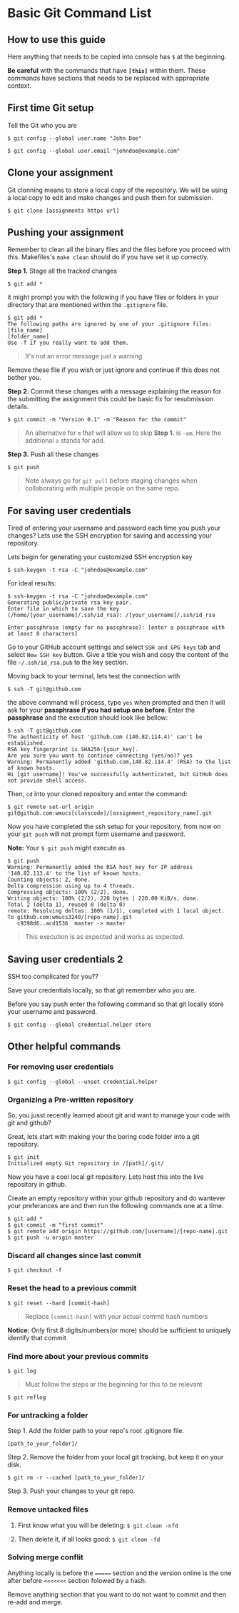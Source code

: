 # Basic Git Command List

## How to use this guide

Here anything that needs to be copied into console has `$` at the beginning.

**Be careful** with the commands that have **`[this]`** within them. These commands have sections that needs to be replaced with appropriate context.

## First time Git setup

Tell the Git who you are

``` console
$ git config --global user.name "John Doe"
```

```console
$ git config --global user.email "johndoe@example.com"
```

## Clone your assignment

Git clonning means to store a local copy of the repository. We will be using a local copy to edit and make changes and push them for submission.

```console
$ git clone [assignments https url]
```

## Pushing your assignment

Remember to clean all the binary files and the files before you proceed with this. Makefiles's `make clean` should do if you have set it up correctly.

**Step 1.** Stage all the tracked changes

``` console
$ git add *
```

it might prompt you with the following if you have files or folders in your directory that are mentioned within the `.gitignore` file.

``` console
$ git add *
The following paths are ignored by one of your .gitignore files:
[file_name]
[folder_name]
Use -f if you really want to add them.
```

> It's not an error message just a warning

Remove these file if you wish or just ignore and continue if this does not bother you.

**Step 2.** Commit these changes with a message explaining the reason for the submitting the assignment this could be basic fix for resubmission details.

```console
$ git commit -m "Version 0.1" -m "Reason for the commit"
```

>An alternative for `m` that will allow us to skip **Step 1.** is `-am`. Here the additional `a` stands for add.

**Step 3.** Push all these changes

```console
$ git push
```

> Note always go for `git pull` before staging changes when collaborating with multiple people on the same repo.

## For saving user credentials

Tired of entering your username and password each time you push your changes? Lets use the SSH encryption for saving and accessing your repository.

Lets begin for generating your customized SSH encryption key

```console
$ ssh-keygen -t rsa -C "johndoe@example.com"
```

For ideal results:

```console
$ ssh-keygen -t rsa -C "johndoe@example.com"
Generating public/private rsa key pair.
Enter file in which to save the key (/home/[your_username]/.ssh/id_rsa): /[your_username]/.ssh/id_rsa

Enter passphrase (empty for no passphrase): [enter a passphrase with at least 8 characters]
```

Go to your GitHub account settings and select `SSH and GPG keys` tab and select `New SSH key` button. Give a title you wish and copy the content of the file `~/.ssh/id_rsa.pub` to the key section.

Moving back to your terminal, lets test the connection with

```console
$ ssh -T git@github.com
```

the above command will process, type `yes` when prompted and then it will ask for your **passphrase if you had setup one before**. Enter the **passphrase** and the execution should look like bellow:

```console
$ ssh -T git@github.com
The authenticity of host 'github.com (140.82.114.4)' can't be established.
RSA key fingerprint is SHA256:[your_key].
Are you sure you want to continue connecting (yes/no)? yes
Warning: Permanently added 'github.com,140.82.114.4' (RSA) to the list of known hosts.
Hi [git username]! You've successfully authenticated, but GitHub does not provide shell access.
```

Then, `cd` into your cloned repository and enter the command:

``` console
$ git remote set-url origin git@github.com:wmucs[classcode]/[assignment_repository_name].git
```

Now you have completed the ssh setup for your repository, from now on your `git push` will not prompt form username and password.

**Note:** Your `$ git push` might execute as

```console
$ git push
Warning: Permanently added the RSA host key for IP address '140.82.113.4' to the list of known hosts.
Counting objects: 2, done.
Delta compression using up to 4 threads.
Compressing objects: 100% (2/2), done.
Writing objects: 100% (2/2), 220 bytes | 220.00 KiB/s, done.
Total 2 (delta 1), reused 0 (delta 0)
remote: Resolving deltas: 100% (1/1), completed with 1 local object.
To github.com:wmucs3240/[repo-name].git
   c9398d6..acd1536  master -> master
```

> This execution is as expected and works as expected.

## Saving user credentials 2

SSH too complicated for you??

Save your credentials locally, so that git remember who you are.

Before you say push enter the following command so that git locally store your username and password.

``` console
$ git config --global credential.helper store
```

## Other helpful commands

### For removing user credentials

`$ git config --global --unset credential.helper`

### Organizing a Pre-written repository

So, you jusst recently learned about git and want to manage your code with git and github?

Great, lets start with making your the boring code folder into a git repository.

```console
$ git init
Initialized empty Git repository in /[path]/.git/
```
Now you have a cool local git repository. Lets host this into the live repository in github.

Create an empty repository within your github repository and do wantever your preferances are and then run the following commands one at a time.

```console
$ git add *
$ git commit -m "first commit"
$ git remote add origin https://github.com/[username]/[repo-name].git
$ git push -u origin master
```


### Discard all changes since last commit

`$ git checkout -f`

### Reset the head to a previous commit

`$ git reset --hard [commit-hash]`
> Replace `[commit-hash]` with your actual commit hash numbers

**Notice:** Only first 8 digits/numbers(or more) should be sufficient to  uniquely identify that commit

### Find more about your previous commits

`$ git log`

> Must follow the steps ar the beginning for this to be relevant

`$ git reflog`

### For untracking a folder

Step 1. Add the folder path to your repo's root .gitignore file.

`[path_to_your_folder]/`

Step 2. Remove the folder from your local git tracking, but keep it on your disk.

`$ git rm -r --cached [path_to_your_folder]/`

Step 3. Push your changes to your git repo.

### Remove untacked files

1. First know what you will be deleting: `$ git clean -nfd`

1. Then delete it, if all looks good: `$ git clean -fd`

### Solving merge conflit

Anything locally is before the `=====` section and the version online is the one after before `<<<<<<<` section folowed by a hash.

Remove anything section that you want to do not want to commit and then re-add and merge.
